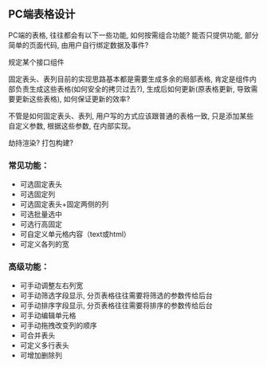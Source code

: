 ## PC端表格设计

PC端的表格, 往往都会有以下一些功能, 如何按需组合功能? 能否只提供功能, 部分简单的页面代码, 由用户自行绑定数据及事件?

规定某个接口组件

固定表头、表列目前的实现思路基本都是需要生成多余的局部表格, 肯定是组件内部负责生成这些表格(如何安全的拷贝过去?), 生成后如何更新(原表格更新, 导致需要更新这些表格), 如何保证更新的效率?

不管是如何固定表头、表列, 用户写的方式应该跟普通的表格一致, 只是添加某些自定义参数, 根据这些参数, 在内部实现。

劫持渲染?
打包构建?

### 常见功能：

*	可选固定表头
* 可选固定列
* 可选固定表头+固定两侧的列
*	可选批量选中
*	可选行高固定
*	可自定义单元格内容（text或html）
*	可定义各列的宽

### 高级功能：

*	可手动调整左右列宽
*	可手动筛选字段显示, 分页表格往往需要将筛选的参数传给后台
*	可手动排序字段显示, 分页表格往往需要将排序的参数传给后台
*	可手动编辑单元格
*	可手动拖拽改变列的顺序
*	可合并表头
*	可定义多行表头
* 可增加删除列
